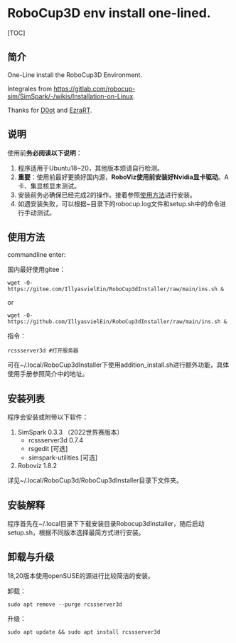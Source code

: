 # RoboCup3D env install one-lined.

[TOC]

## 简介

One-Line install the RoboCup3D Environment.

Integrales from https://gitlab.com/robocup-sim/SimSpark/-/wikis/Installation-on-Linux.

Thanks for [D0ot](https://github.com/D0ot) and [EzraRT](https://github.com/EzraRT).

## 说明

使用前**务必阅读以下说明**：

1. 程序适用于Ubuntu18~20，其他版本烦请自行检测。
2. **重要**：使用前最好更换好国内源，**RoboViz使用前安装好Nvidia显卡驱动**。A卡、集显核显未测试。
3. 安装前务必确保已经完成2的操作。接着参照[使用方法](#使用方法)进行安装。
4. 如遇安装失败，可以根据~目录下的robocup.log文件和setup.sh中的命令进行手动测试。

## 使用方法

commandline enter:

国内最好使用gitee：
```shell
wget -O- https://gitee.com/IllyasvielEin/RoboCup3dInstaller/raw/main/ins.sh &
```

or

```shell
wget -O- https://github.com/IllyasvielEin/RoboCup3dInstaller/raw/main/ins.sh &
```

指令：

```shell
rcssserver3d #打开服务器
```

可在~/.local/RoboCup3dInstaller下使用addition_install.sh进行额外功能，具体使用手册参照简介中的地址。

## 安装列表

程序会安装或附带以下软件：

1. SimSpark 0.3.3 （2022世界赛版本）
   - rcssserver3d 0.7.4
   - rsgedit \[可选]
   - simspark-utilities \[可选]
2. Roboviz 1.8.2

详见~/.local/RoboCup3d/RoboCup3dInstaller目录下文件夹。

## 安装解释

程序首先在~/.local目录下下载安装目录Robocup3dInstaller，随后启动setup.sh，根据不同版本选择最简方式进行安装。

## 卸载与升级

18,20版本使用openSUSE的源进行比较简洁的安装。

卸载：

```shell
sudo apt remove --purge rcssserver3d
```

升级：

```shell
sudo apt update && sudo apt install rcssserver3d 
```

